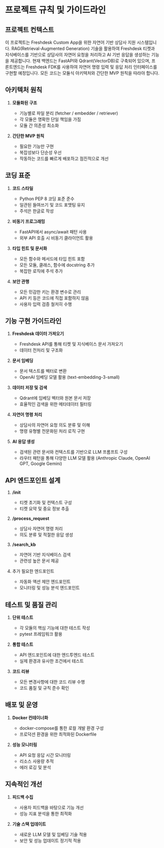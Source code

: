 # 프로젝트 규칙 및 가이드라인

## 프로젝트 컨텍스트

이 프로젝트는 Freshdesk Custom App을 위한 자연어 기반 상담사 지원 시스템입니다.
RAG(Retrieval-Augmented Generation) 기술을 활용하여 Freshdesk 티켓과 지식베이스를 기반으로 상담사의 자연어 요청을 처리하고 AI 기반 응답을 생성하는 기능을 제공합니다.
현재 백엔드는 FastAPI와 Qdrant(VectorDB)로 구축되어 있으며, 프론트엔드는 Freshdesk FDK를 사용하여 자연어 명령 입력 및 응답 처리 인터페이스를 구현할 예정입니다.
모든 코드는 모듈식 아키텍처와 간단한 MVP 원칙을 따라야 합니다.

## 아키텍처 원칙

1. **모듈화된 구조**
   - 기능별로 파일 분리 (fetcher / embedder / retriever)
   - 각 모듈은 명확한 단일 책임을 가짐
   - 모듈 간 의존성 최소화

2. **간단한 MVP 원칙**
   - 필요한 기능만 구현
   - 복잡성보다 단순성 우선
   - 작동하는 코드를 빠르게 배포하고 점진적으로 개선

## 코딩 표준

1. **코드 스타일**
   - Python PEP 8 코딩 표준 준수
   - 일관된 들여쓰기 및 코드 포맷팅 유지
   - 주석은 한글로 작성

2. **비동기 프로그래밍**
   - FastAPI에서 async/await 패턴 사용
   - 외부 API 호출 시 비동기 클라이언트 활용

3. **타입 힌트 및 문서화**
   - 모든 함수와 메서드에 타입 힌트 포함
   - 모든 모듈, 클래스, 함수에 docstring 추가
   - 복잡한 로직에 주석 추가

4. **보안 관행**
   - 모든 민감한 키는 환경 변수로 관리
   - API 키 등은 코드에 직접 포함하지 않음
   - 사용자 입력 검증 철저히 수행

## 기능 구현 가이드라인

1. **Freshdesk 데이터 가져오기**
   - Freshdesk API를 통해 티켓 및 지식베이스 문서 가져오기
   - 데이터 전처리 및 구조화

2. **문서 임베딩**
   - 문서 텍스트를 벡터로 변환
   - OpenAI 임베딩 모델 활용 (text-embedding-3-small)

3. **데이터 저장 및 검색**
   - Qdrant에 임베딩 벡터와 원본 문서 저장
   - 효율적인 검색을 위한 메타데이터 필터링

4. **자연어 명령 처리**
   - 상담사의 자연어 요청 의도 분류 및 이해
   - 명령 유형별 전문화된 처리 로직 구현

5. **AI 응답 생성**
   - 검색된 관련 문서와 컨텍스트를 기반으로 LLM 프롬프트 구성
   - 라우터 패턴을 통해 다양한 LLM 모델 활용 (Anthropic Claude, OpenAI GPT, Google Gemini)

## API 엔드포인트 설계

1. **/init**
   - 티켓 초기화 및 컨텍스트 구성
   - 티켓 요약 및 중요 정보 추출

2. **/process_request**
   - 상담사 자연어 명령 처리
   - 의도 분류 및 적절한 응답 생성

3. **/search_kb**
   - 자연어 기반 지식베이스 검색
   - 관련성 높은 문서 제공

4. 추가 필요한 엔드포인트
   - 자동화 액션 제안 엔드포인트
   - 모니터링 및 성능 분석 엔드포인트

## 테스트 및 품질 관리

1. **단위 테스트**
   - 각 모듈의 핵심 기능에 대한 테스트 작성
   - pytest 프레임워크 활용

2. **통합 테스트**
   - API 엔드포인트에 대한 엔드투엔드 테스트
   - 실제 환경과 유사한 조건에서 테스트

3. **코드 리뷰**
   - 모든 변경사항에 대한 코드 리뷰 수행
   - 코드 품질 및 규칙 준수 확인

## 배포 및 운영

1. **Docker 컨테이너화**
   - docker-compose를 통한 로컬 개발 환경 구성
   - 프로덕션 환경을 위한 최적화된 Dockerfile

2. **성능 모니터링**
   - API 요청 응답 시간 모니터링
   - 리소스 사용량 추적
   - 에러 로깅 및 분석

## 지속적인 개선

1. **피드백 수집**
   - 사용자 피드백을 바탕으로 기능 개선
   - 성능 지표 분석을 통한 최적화

2. **기술 스택 업데이트**
   - 새로운 LLM 모델 및 임베딩 기술 적용
   - 보안 및 성능 업데이트 정기적 적용
